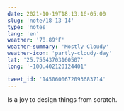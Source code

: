 ```yaml
---
date: 2021-10-19T18:13:16-05:00
slug: 'note/18-13-14'
type: 'notes'
lang: 'en'
weather: '78.89°F'
weather-summary: 'Mostly Cloudy'
weather-icon: 'partly-cloudy-day'
lat: '25.75543703160507'
long: '-100.402120124401'

tweet_id: '1450600672093683714'
---
```

Is a joy to design things from scratch.